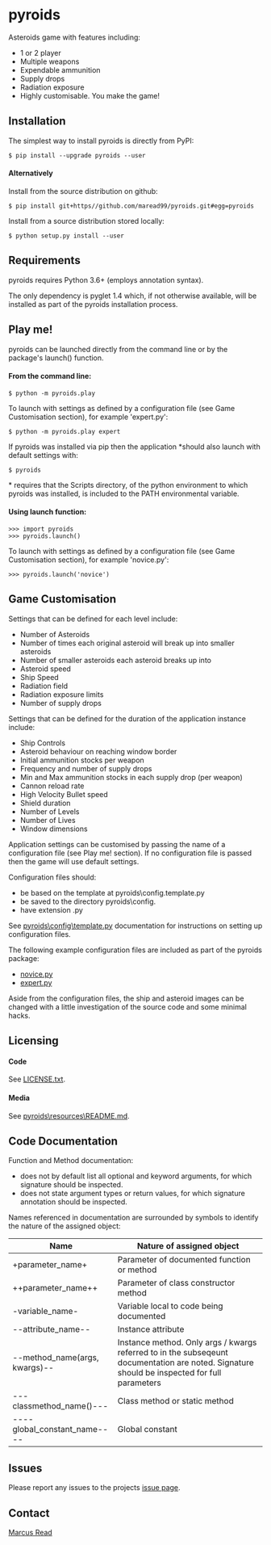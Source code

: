 # pyroids

Asteroids game with features including:
* 1 or 2 player
* Multiple weapons
* Expendable ammunition
* Supply drops
* Radiation exposure
* Highly customisable. You make the game!

## Installation

The simplest way to install pyroids is directly from PyPI:

	$ pip install --upgrade pyroids --user

#### Alternatively

Install from the source distribution on github:

	$ pip install git+https//github.com/maread99/pyroids.git#egg=pyroids

Install from a source distribution stored locally:

	$ python setup.py install --user

## Requirements

pyroids requires Python 3.6+ (employs annotation syntax).

The only dependency is pyglet 1.4 which, if not otherwise available, will be installed as part of the pyroids installation process.

## Play me!

pyroids can be launched directly from the command line or by the package's launch() function.

#### From the command line:

    $ python -m pyroids.play

To launch with settings as defined by a configuration file (see Game 
Customisation section), for example 'expert.py':

    $ python -m pyroids.play expert

If pyroids was installed via pip then the application \*should also launch with default settings with:

	$ pyroids

\* requires that the Scripts directory, of the python environment to which pyroids was installed, is included to the PATH environmental variable.

#### Using launch function:

    >>> import pyroids
    >>> pyroids.launch()

To launch with settings as defined by a configuration file (see Game Customisation section), for example 'novice.py':

    >>> pyroids.launch('novice')

## Game Customisation

Settings that can be defined for each level include:
* Number of Asteroids
* Number of times each original asteroid will break up into smaller asteroids
* Number of smaller asteroids each asteroid breaks up into
* Asteroid speed
* Ship Speed
* Radiation field
* Radiation exposure limits
* Number of supply drops

Settings that can be defined for the duration of the application instance 
include:
* Ship Controls	
* Asteroid behaviour on reaching window border	
* Initial ammunition stocks per weapon
* Frequency and number of supply drops
* Min and Max ammunition stocks in each supply drop (per weapon)
* Cannon reload rate
* High Velocity Bullet speed
* Shield duration
* Number of Levels
* Number of Lives
* Window dimensions

Application settings can be customised by passing the name of a configuration file (see Play me! section). If no configuration file is passed then the game will use default settings.

Configuration files should:
* be based on the template at pyroids\config.template.py
* be saved to the directory pyroids\config.
* have extension .py

See [pyroids\config\template.py](https://github.com/maread99/pyroids/blob/master/pyroids/config/template.py) documentation for instructions on setting up configuration files.

The following example configuration files are included as part of the pyroids 
package:
* [novice.py](https://github.com/maread99/pyroids/blob/master/pyroids/config/novice.py)
* [expert.py](https://github.com/maread99/pyroids/blob/master/pyroids/config/expert.py)

Aside from the configuration files, the ship and asteroid images can be changed with a little investigation of the source code and some minimal hacks.

## Licensing

#### Code
See [LICENSE.txt](https://github.com/maread99/pyroids/blob/master/LICENSE.txt).

#### Media
See [pyroids\resources\README.md](https://github.com/maread99/pyroids/blob/master/pyroids/resources/README.md).

## Code Documentation

Function and Method documentation:
* does not by default list all optional and keyword arguments, for which signature should be inspected.
* does not state argument types or return values, for which signature annotation should be inspected.

Names referenced in documentation are surrounded by symbols to identify the nature of the assigned object:

Name | Nature of assigned object
---- | -------------------------
+parameter_name+ | Parameter of documented function or method
++parameter_name++ | Parameter of class constructor method
-variable_name- | Variable local to code being documented
--attribute_name-- | Instance attribute
--method_name(args, kwargs)-- | Instance method. Only args / kwargs referred to in the 		subseqeunt documentation are noted. Signature should be inspected for full parameters
---classmethod_name()--- | Class method or static method
----global_constant_name---- | Global constant

## Issues

Please report any issues to the projects [issue page](https://github.com/maread99/pyroids/issues).

## Contact

[Marcus Read](mailto:marcusaread@gmail.com)
